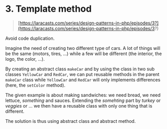 # 3. Template method

> [https://laracasts.com/series/design-patterns-in-php/episodes/3?](https://laracasts.com/series/design-patterns-in-php/episodes/3?)

Avoid code duplication.

Imagine the need of creating two different type of cars. A lot of things will be the same (motors, tires, ...) while a few will be different (the interior, the logo, the color, ...).

By creating an abstract class `makeCar` and by using the class in two sub classes `YellowCar` and `RedCar`, we can put reusable methods in the parent `makeCar` class while `YellowCar` and `RedCar` will only implements differences (here, the `setColor` method).

The given example is about making sandwiches: we need bread, we need lettuce, *something* and sauces. Extending the *somehting* part by *turkey* or *veggies* or ... we then have a reusable class with only one thing that is different.

The solution is thus using abstract class and abstract method.
